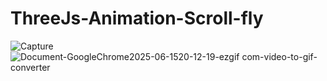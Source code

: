 # ThreeJs-Animation-Scroll-fly
![Capture](https://github.com/user-attachments/assets/e7b74507-3579-45c2-81a3-42a228aacd32)
![Document-GoogleChrome2025-06-1520-12-19-ezgif com-video-to-gif-converter](https://github.com/user-attachments/assets/41601b69-59c7-421e-a85e-9b9a59bde451)
